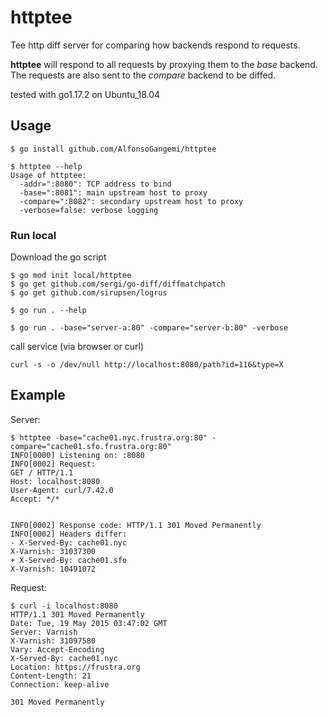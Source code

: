 # httptee
Tee http diff server for comparing how backends respond to requests.

**httptee** will respond to all requests by proxying them to the *base* backend.
The requests are also sent to the *compare* backend to be diffed.

tested with go1.17.2 on Ubuntu_18.04

## Usage
```
$ go install github.com/AlfonsoGangemi/httptee

$ httptee --help
Usage of httptee:
  -addr=":8080": TCP address to bind
  -base=":8081": main upstream host to proxy
  -compare=":8082": secondary upstream host to proxy
  -verbose=false: verbose logging
```

### Run local
Download the go script
```
$ go mod init local/httptee
$ go get github.com/sergi/go-diff/diffmatchpatch
$ go get github.com/sirupsen/logrus

$ go run . --help

$ go run . -base="server-a:80" -compare="server-b:80" -verbose
```
call service (via browser or curl)
```
curl -s -o /dev/null http://localhost:8080/path?id=116&type=X
```


## Example
Server:
```
$ httptee -base="cache01.nyc.frustra.org:80" -compare="cache01.sfo.frustra.org:80"
INFO[0000] Listening on: :8080
INFO[0002] Request:
GET / HTTP/1.1
Host: localhost:8080
User-Agent: curl/7.42.0
Accept: */*


INFO[0002] Response code: HTTP/1.1 301 Moved Permanently
INFO[0002] Headers differ:
- X-Served-By: cache01.nyc
X-Varnish: 31037300
+ X-Served-By: cache01.sfo
X-Varnish: 10491072
```

Request:
```
$ curl -i localhost:8080
HTTP/1.1 301 Moved Permanently
Date: Tue, 19 May 2015 03:47:02 GMT
Server: Varnish
X-Varnish: 31097580
Vary: Accept-Encoding
X-Served-By: cache01.nyc
Location: https://frustra.org
Content-Length: 21
Connection: keep-alive

301 Moved Permanently
```
